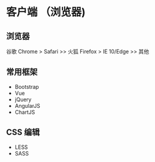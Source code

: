 # 客户端 （浏览器)

## 浏览器
谷歌 Chrome > Safari >> 火狐 Firefox > IE 10/Edge >> 其他

## 常用框架
- Bootstrap
- Vue
- jQuery
- AngularJS
- ChartJS

## CSS 编辑
- LESS
- SASS
